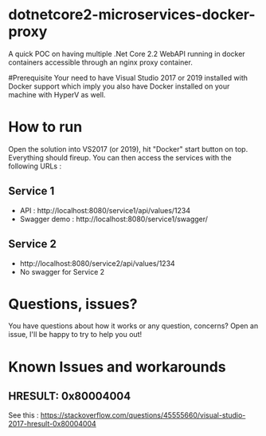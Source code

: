 # dotnetcore2-microservices-docker-proxy
A quick POC on having multiple .Net Core 2.2 WebAPI running in docker containers accessible through an nginx proxy container.

#Prerequisite
Your need to have Visual Studio 2017 or 2019 installed with Docker support which imply you also have Docker installed on your machine with HyperV as well.

# How to run
Open the solution into VS2017 (or 2019), hit "Docker" start button on top. Everything should fireup. You can then access the services with the following URLs :

## Service 1
- API : http://localhost:8080/service1/api/values/1234
- Swagger demo : http://localhost:8080/service1/swagger/

## Service 2
- http://localhost:8080/service2/api/values/1234
- No swagger for Service 2

# Questions, issues?
You have questions about how it works or any question, concerns? Open an issue, I'll be happy to try to help you out!

# Known Issues and workarounds

## HRESULT: 0x80004004

See this : https://stackoverflow.com/questions/45555660/visual-studio-2017-hresult-0x80004004
